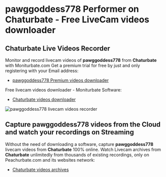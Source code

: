 # pawggoddess778 Performer on Chaturbate - Free LiveCam videos downloader

## Chaturbate Live Videos Recorder

Monitor and record livecam videos of **pawggoddess778** from **Chaturbate** with Moniturbate.com
Get a premium trial for free by just and only registering with your Email address:
* [pawggoddess778 Premium videos downloader](https://moniturbate.com/request-demo-licence-key.html)

Free livecam videos downloader - Moniturbate Software:
* [Chaturbate videos downloader](https://moniturbate.com/moniturbate-download-software.html)

![pawggoddess778 livecam videos recorder](https://peachurnet.com/templates/moniturbate-software.png)


## Capture pawggoddess778 videos from the Cloud and watch your recordings on Streaming

Without the need of downloading a software, capture **pawggoddess778** livecam videos from **Chaturbate** 100% online.
Watch Livecam archives from **Chaturbate** unlimitedly from thousands of existing recordings, only on Peachurbate.com and its websites network:
* [Chaturbate videos archives](https://peachurnet.com/)